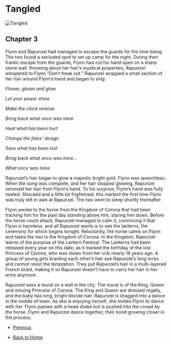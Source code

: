 # Tangled

![Tangled](https://ohmy.disney.com/wp-content/uploads/2013/07/Tangled-Header.jpg)

## Chapter 3

Flynn and Rapunzel had managed to escape the guards for the time being. The two found a secluded spot to set up camp for the night. During their frantic escape from the guards, Flynn had cut his hand open on a sharp stone wall. Knowing about her hair’s mystical properties, Rapunzel whispered to Flynn “Don’t freak out.” Rapunzel wrapped a small section of her hair around Flynn’s hand and began to sing:

*Flower, gleam and glow*

*Let your power shine*

*Make the clock reverse*

*Bring back what once was mine*

*Heal what has been hurt*

*Change the fates' design*

*Save what has been lost*

*Bring back what once was mine...*

*What once was mine*

Rapunzel’s hair began to glow a majestic bright gold. Flynn was speechless. When the song was complete, and her hair stopped glowing, Rapunzel removed her hair from Flynn’s hand. To his surprise, Flynn’s hand was fully healed. Shocked and a little bit frightened, this marked the first time Flynn was truly left in awe at Rapunzel. The two went to sleep shortly thereafter.

Flynn awoke to the horse from the Kingdom of Corona that had been tracking him for the past day standing above him, staring him down. Before the horse could attack, Rapunzel managed to calm it, convincing it that Flynn is harmless, and all Rapunzel wants is to see the lanterns, the ceremony for which begins tonight. Reluctantly, the horse calms on Flynn and takes the two to the Kingdom of Corona. In the Kingdom, Rapunzel learns of the purpose of the Lantern Festival. The Lanterns had been released every year on this date, as it marked the birthday of the lost Princess of Corona, who was stolen from her crib nearly 18 years ago. A group of young girls braiding each other’s hair see Rapunzel’s long locks and cannot resist the temptation. They put Rapunzel’s hair in a multi-layered French braid, making it so Rapunzel doesn’t have to carry her hair in her arms anymore.

Rapunzel sees a mural on a wall in the city. The mural is of the King, Queen and missing Princess of Corona. The King and Queen are dressed regally, and the baby has long, bright blonde hair. Rapunzel is dragged into a dance in the middle of town. As she is enjoying herself, she invites Flynn to dance with her. Flynn passes with a head shake but is pushed into the crowd by the horse. Flynn and Rapunzel dance together, their bond growing closer in the process.


* [Previous](Chapter02.md)

* [Back to Home](https://b00096684.github.io/github-story-2019/)